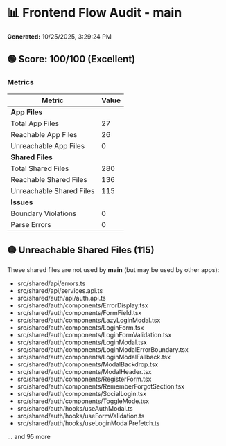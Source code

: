 # 📊 Frontend Flow Audit - main

**Generated:** 10/25/2025, 3:29:24 PM

## 🟢 Score: 100/100 (Excellent)

### Metrics

| Metric | Value |
|--------|-------|
| **App Files** | |
| Total App Files | 27 |
| Reachable App Files | 26 |
| Unreachable App Files | 0 |
| **Shared Files** | |
| Total Shared Files | 280 |
| Reachable Shared Files | 136 |
| Unreachable Shared Files | 115 |
| **Issues** | |
| Boundary Violations | 0 |
| Parse Errors | 0 |

## 🟡 Unreachable Shared Files (115)

These shared files are not used by **main** (but may be used by other apps):

- src/shared/api/errors.ts
- src/shared/api/services.api.ts
- src/shared/auth/api/auth.api.ts
- src/shared/auth/components/ErrorDisplay.tsx
- src/shared/auth/components/FormField.tsx
- src/shared/auth/components/LazyLoginModal.tsx
- src/shared/auth/components/LoginForm.tsx
- src/shared/auth/components/LoginFormValidation.tsx
- src/shared/auth/components/LoginModal.tsx
- src/shared/auth/components/LoginModalErrorBoundary.tsx
- src/shared/auth/components/LoginModalFallback.tsx
- src/shared/auth/components/ModalBackdrop.tsx
- src/shared/auth/components/ModalHeader.tsx
- src/shared/auth/components/RegisterForm.tsx
- src/shared/auth/components/RememberForgotSection.tsx
- src/shared/auth/components/SocialLogin.tsx
- src/shared/auth/components/ToggleMode.tsx
- src/shared/auth/hooks/useAuthModal.ts
- src/shared/auth/hooks/useFormValidation.ts
- src/shared/auth/hooks/useLoginModalPrefetch.ts

... and 95 more

